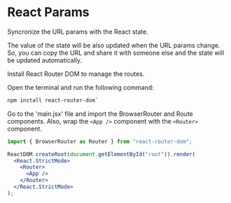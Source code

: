 # React Params

Syncronize the URL params with the React state.

The value of the state will be also updated when the URL params change. So,
you can copy the URL and share it with someone else and the state will be
updated automatically.

Install React Router DOM to manage the routes.

Open the terminal and run the following command:

```bash
npm install react-router-dom`
```

Go to the 'main.jsx' file and import the BrowserRouter and Route components.
Also, wrap the `<App />` component with the `<Router>` component.

```jsx
import { BrowserRouter as Router } from "react-router-dom";

ReactDOM.createRoot(document.getElementById("root")).render(
  <React.StrictMode>
    <Router>
      <App />
    </Router>
  </React.StrictMode>
);
```
